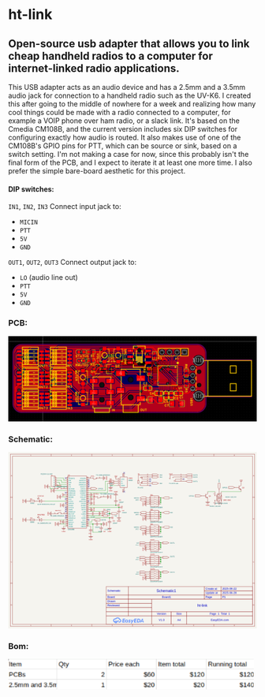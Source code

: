 # ht-link
## Open-source usb adapter that allows you to link cheap handheld radios to a computer for internet-linked radio applications.
This USB adapter acts as an audio device and has a 2.5mm and a 3.5mm audio jack for connection to a handheld radio such as the UV-K6. I created this after going to the middle of nowhere for a week and realizing how many cool things could be made with a radio connected to a computer, for example a VOIP phone over ham radio, or a slack link. It's based on the Cmedia CM108B, and the current version includes six DIP switches for configuring exactly how audio is routed. It also makes use of one of the CM108B's GPIO pins for PTT, which can be source or sink, based on a switch setting. I'm not making a case for now, since this probably isn't the final form of the PCB, and I expect to iterate it at least one more time. I also prefer the simple bare-board aesthetic for this project.

#### DIP switches:
`IN1`, `IN2`, `IN3` Connect input jack to:
- `MICIN`
- `PTT`
- `5V`
- `GND`

`OUT1`, `OUT2`, `OUT3` Connect output jack to:
- `LO` (audio line out)
- `PTT`
- `5V`
- `GND`

### PCB:
![](images/pcb4.png)
### Schematic: 
![](images/sch2.png)
### Bom:
![](images/bom.png)